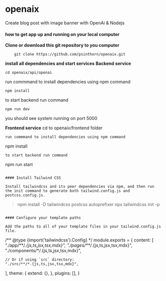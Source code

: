 # openaix

Create blog post with image banner with OpenAi &amp; Nodejs

#### how to get app up and running on your local computer

<strong>Clone or download this git repository to you computer</strong>

```
    git clone https://github.com/psinthorn/openaix.git
```

<strong>install all dependencies and start services</strong>
<strong>Backend service</strong>

```
cd openaix/api/openai
```

run commmand to install dependencies using npm command

```
npm install
```

to start backend run command

```
npm run dev
```

you should see system running on port 5000

<strong>Frontend service</strong>
cd to openaix/frontend folder

```
run commmand to install dependencies using npm command
```

npm install

```
to start backend run command
```

npm run start

```

#### Install Tailwind CSS

Install tailwindcss and its peer dependencies via npm, and then run the init command to generate both tailwind.config.js and postcss.config.js.

```

> npm install -D tailwindcss postcss autoprefixer
> npx tailwindcss init -p

```

#### Configure your template paths

Add the paths to all of your template files in your tailwind.config.js file.

```

/** @type {import('tailwindcss').Config} \*/
module.exports = {
content: [
"./app/**/_.{js,ts,jsx,tsx,mdx}",
"./pages/\*\*/_.{js,ts,jsx,tsx,mdx}",
"./components/\*_/_.{js,ts,jsx,tsx,mdx}",

    // Or if using `src` directory:
    "./src/**/*.{js,ts,jsx,tsx,mdx}",

],
theme: {
extend: {},
},
plugins: [],
}

```

```
